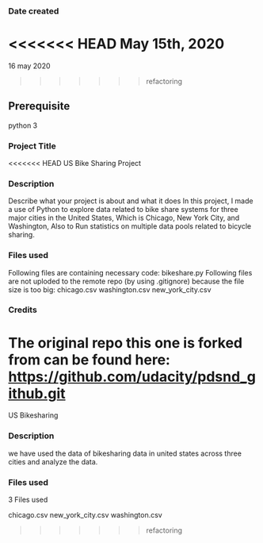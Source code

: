 ### Date created
<<<<<<< HEAD
May 15th, 2020
=======
16 may 2020
>>>>>>> refactoring

## Prerequisite
python 3
### Project Title
<<<<<<< HEAD
US Bike Sharing Project
### Description
Describe what your project is about and what it does
In this project, I made a use of Python to explore data related to bike share systems for three major cities in the United States, Which is Chicago, New York City, and Washington, Also to Run statistics on multiple data pools related to bicycle sharing.
### Files used
Following files are containing necessary code: bikeshare.py Following files are not uploded to the remote repo (by using .gitignore) because the file size is too big: chicago.csv washington.csv new_york_city.csv 

### Credits
The original repo this one is forked from can be found here: https://github.com/udacity/pdsnd_github.git
=======
US Bikesharing 

### Description
we have used the data of bikesharing data in united states across three cities and analyze the data.

### Files used
3 Files used 

chicago.csv
new_york_city.csv
washington.csv



>>>>>>> refactoring
